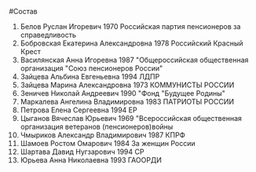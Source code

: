 #Состав
1. Белов Руслан Игоревич 1970 Российская партия пенсионеров за справедливость
2. Бобровская Екатерина Александровна 1978 Российский Красный Крест
3. Василянская Анна Игоревна 1987 \"Общероссийская общественная организация \"Союз пенсионеров России\"
4. Зайцева Альбина Евгеньевна 1994 ЛДПР
5. Зайцева Марина Александровна 1973 КОММУНИСТЫ РОССИИ
6. Зеничев Николай Андреевич 1990 \"Фонд \"Будущее Родины\"
7. Маркалева Ангелина Владимировна 1983 ПАТРИОТЫ РОССИИ
8. Петрова Елена Сергеевна 1994 ЕР
9. Цыганов Вячеслав Юрьевич 1969 \"Всероссийская общественная организация ветеранов (пенсионеров)войны
10. Чмыриков Александр Владимирович 1987 КПРФ
11. Шамоев Ростом Омарович 1984 За женщин России
12. Шартава Давид Нугзарович 1994 СР
13. Юрьева Анна Николаевна 1993 ГАООРДИ
